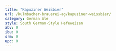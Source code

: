 ```yaml
---
title: "Kapuziner Weißbier"
url: /kulmbacher-brauerei-ag/kapuziner-weissbier/
category: German Ale
style: South German-Style Hefeweizen
abv: 0
ibu: 0
srm: 0
upc: 0
---
```


